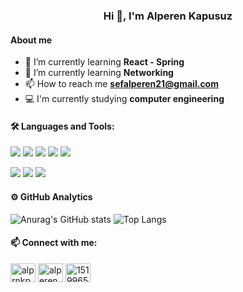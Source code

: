 <h3 align="center">Hi 👋, I'm Alperen Kapusuz</h3>

<h4 align="left">About me</h4>

- 🌱 I’m currently learning **React - Spring**
- 🌱 I’m currently learning **Networking**
- 📫 How to reach me **sefalperen21@gmail.com**
- 💻 I'm currently studying **computer engineering**

<h4 align="left">🛠  Languages and Tools:</h4>

<img src="https://img.shields.io/badge/Java-ED8B00?style=for-the-badge&logo=java&logoColor=white"> <img src="https://img.shields.io/badge/JavaScript-323330?style=for-the-badge&logo=javascript&logoColor=F7DF1E"> 
<img src="https://img.shields.io/badge/HTML-239120?style=for-the-badge&logo=html5&logoColor=white">
<img src="https://img.shields.io/badge/CSS-239120?&style=for-the-badge&logo=css3&logoColor=white">
<img src="https://img.shields.io/badge/Python-FFD43B?style=for-the-badge&logo=python&logoColor=darkgreen"> 
 
<img src="https://img.shields.io/badge/Bootstrap-563D7C?style=for-the-badge&logo=bootstrap&logoColor=white">
<img src="https://img.shields.io/badge/Spring-6DB33F?style=for-the-badge&logo=spring&logoColor=white">


<img src="https://img.shields.io/badge/MongoDB-4EA94B?style=for-the-badge&logo=mongodb&logoColor=white">

<h4 align="left">⚙️  GitHub Analytics</h4>

![Anurag's GitHub stats](https://github-readme-stats.vercel.app/api?username=alperenkapusuz&show_icons=true&theme=cobalt)
![Top Langs](https://github-readme-stats.vercel.app/api/top-langs/?username=alperenkapusuz&layout=compact&theme=cobalt)


<h4 align="left">📫  Connect with me:</h4>
<p align="left">
<a href="https://twitter.com/alprnkpsz" target="blank"><img align="center" src="https://raw.githubusercontent.com/rahuldkjain/github-profile-readme-generator/master/src/images/icons/Social/twitter.svg" alt="alprnkpsz" height="30" width="40" /></a>
<a href="https://linkedin.com/in/alperen-kapusuz-a72a381a5" target="blank"><img align="center" src="https://raw.githubusercontent.com/rahuldkjain/github-profile-readme-generator/master/src/images/icons/Social/linked-in-alt.svg" alt="alperen-kapusuz-a72a381a5" height="30" width="40" /></a>
<a href="https://stackoverflow.com/users/15199653" target="blank"><img align="center" src="https://raw.githubusercontent.com/rahuldkjain/github-profile-readme-generator/master/src/images/icons/Social/stack-overflow.svg" alt="15199653" height="30" width="40" /></a>
</p>


